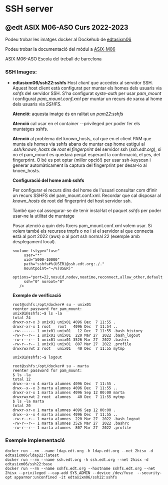 # SSH server
## @edt ASIX M06-ASO Curs 2022-2023

Podeu trobar les imatges docker al Dockehub de [edtasixm06](https://hub.docker.com/u/edtasixm06/)

Podeu trobar la documentació del mòdul a [ASIX-M06](https://sites.google.com/site/asixm06edt/)

ASIX M06-ASO Escola del treball de barcelona


### SSH Images:

* **edtasixm06/ssh22:sshfs**  Host *client* que accedeix al servidor SSH. Aquest host client
  està configurat per muntar els homes dels usuaris via *sshfs* del servidor SSH. S'ha
  configurat *syste-auth* per usar *pam_mount* i configurat *pam_mount.conf.xml* per muntar
  un recurs de xarxa al home dels usuaris via *SSHFS*.

  **Atenció:** aquesta imatge és en ralitat un *pam22:sshfs*
 
  **Atenció** cal usar en el container --privileged per poder fer els muntatges sshfs.

  **Atenció** al problema del known_hosts, cal que en el client PAM que munta els homes via
  sshfs abans de muntar cap home estigui al *.ssh/known_hosts* de *root* el *fingerprint* del
  servidor ssh (*ssh.edt.org*), si no el pam_mount es quedarà penjat esperant la confirmació,
  el yes, del fingerprint. O bé es pot optar (millor opció!) per usar ssh-keyscan i generar 
  automàticament la captura del fingerprint per desar-lo al knoen_hosts.
  
  **Configuració del home amb sshfs**

  Per configurar el recurs dins del home de l'usuari consultar com dfinir un recurs SSHFS del
  pam_mount.conf.xml. Recordar que cal disposar al *known_hosts* de root del fingerprint del
  host servidor ssh.
 
  També que cal assegurar-se de tenir instal·lat el paquet *sshfs* per poder usar-ne la utilitat
  de muntatge

  Posar atenció a quin dels ftxers pam_mount.conf.xml volem usar. Si volem també els recursos 
  tmpfs o no i si el servidor al que connecta està al port 2022 (aws) o al port ssh normal 22 
  (exemple amb desplegament local).

  ```
  <volume fstype="fuse"
       user="*"
       uid="5000-10000"
       path="sshfs#%(USER)@ssh.edt.org:./."
       mountpoint="~/%(USER)"
       options="port=22,nosuid,nodev,noatime,reconnect,allow_other,default_permissions,password_stdin"
       ssh="0" noroot="0" 
     />
  ```

  **Exemple de verificació**

  ```
  root@sshfs:/opt/docker# su - unix01
  reenter password for pam_mount:
  unix01@sshfs:~$ ls -la
  total 24
  drwxr-xr-x 3 unix01 unix01 4096 Dec  7 11:55 .
  drwxr-xr-x 1 root   root   4096 Dec  7 11:54 ..
  -rw------- 1 unix01 unix01   12 Dec  7 11:55 .bash_history
  -rw-r--r-- 1 unix01 unix01  220 Mar 27  2022 .bash_logout
  -rw-r--r-- 1 unix01 unix01 3526 Mar 27  2022 .bashrc
  -rw-r--r-- 1 unix01 unix01  807 Mar 27  2022 .profile
  drwxrwxrwt 2 root   unix01   40 Dec  7 11:55 mytmp
  
  unix01@sshfs:~$ logout

  root@sshfs:/opt/docker# su - marta
  reenter password for pam_mount:
  $ ls -la
  total 12
  drwx--x--x 4 marta alumnes 4096 Dec  7 11:55 .
  drwx--x--x 3 marta alumnes 4096 Dec  7 11:55 ..
  drwxr-xr-x 1 marta alumnes 4096 Sep 12 00:00 marta
  drwxrwxrwt 2 root  alumnes   40 Dec  7 11:55 mytmp
  $ ls -la marta
  total 20
  drwxr-xr-x 1 marta alumnes 4096 Sep 12 00:00 .
  drwx--x--x 4 marta alumnes 4096 Dec  7 11:55 ..
  -rw-r--r-- 1 marta alumnes  220 Mar 27  2022 .bash_logout
  -rw-r--r-- 1 marta alumnes 3526 Mar 27  2022 .bashrc
  -rw-r--r-- 1 marta alumnes  807 Mar 27  2022 .profile
  ```

### Exemple implementació

```
docker run --rm --name ldap.edt.org -h ldap.edt.org --net 2hisx -d edtasixm06/ldap22:latest
docker run --rm --name ssh.edt.org -h ssh.edt.org --net 2hisx -d edtasixm06/ssh22:base
docker run --rm --name sshfs.edt.org --hostname sshfs.edt.org --net 2hisx --privileged --cap-add SYS_ADMIN --device /dev/fuse  --security-opt apparmor:unconfined -it edtasixm06/ssh22:sshfs
```





